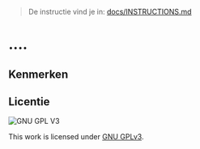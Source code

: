 > De instructie vind je in: [docs/INSTRUCTIONS.md](docs/INSTRUCTIONS.md)

# ....






## Kenmerken


## Licentie

![GNU GPL V3](https://www.gnu.org/graphics/gplv3-127x51.png)

This work is licensed under [GNU GPLv3](./LICENSE).
